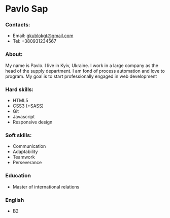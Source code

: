 # Pavlo Sap
### Contacts:
* Email: gkublokgt@gmail.com
* Tel: +380931234567
  
### About:
My name is Pavlo. I live in Kyiv, Ukraine. I work in a large company as the head of the supply department. I am fond of process automation and love to program. My goal is to start professionally engaged in web development
  
### Hard skills:
* HTML5
* CSS3 (+SASS)
* Git
* Javascript
* Responsive design
  
### Soft skills:
* Communication
* Adaptability
* Teamwork
* Perseverance
  
### Education
* Master of international relations
  
### English
* B2